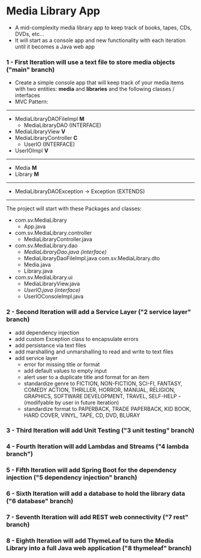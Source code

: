 # Media Library App
- A mid-complexity media library app to keep track of books, tapes, CDs, DVDs, etc...
- It will start as a console app and new functionality with each iteration until it becomes a Java web app

### 1 - First Iteration will use a text file to store media objects ("main" branch)
- Create a simple console app that will keep track of your media items with two entities: __media__ and __libraries__ and the following classes / interfaces
- MVC Pattern:
---
- MediaLibraryDAOFileImpl __M__
  - MediaLibraryDAO (INTERFACE)
- MediaLibraryView __V__
- MediaLibraryController __C__
  - UserIO (INTERFACE)
- UserIOImpl __V__
---
- Media __M__
- Library __M__
---
- MediaLibraryDAOException -> Exception (EXTENDS)
---
The project will start with these Packages and classes:
- com.sv.MediaLibrary
  - App.java
- com.sv.MediaLibrary.controller
  - MediaLibraryController.java
- com.sv.MediaLibrary.dao
  - _MediaLibraryDao.java (interface)_
  - MediaLibraryDaoFileImpl.java
com.sv.MediaLibrary.dto
  - Media.java
  - Library.java
- com.sv.MediaLibrary.ui
  - MediaLibraryView.java
  - _UserIO.java (interface)_
  - UserIOConsoleImpl.java

### 2 - Second Iteration will add a Service Layer ("2 service layer" branch)
- add dependency injection
- add custom Exception class to encapsulate errors
- add persistance via text files
- add marshalling and unmarshalling to read and write to text files
- add service layer
  - error for missing title or format
  - add default values to empty input
  - alert user to a duplicate title and format for an item
  - standardize genre to FICTION, NON-FICTION, SCI-FI, FANTASY, COMEDY ACTION, THRILLER, HORROR, MANUAL, RELIGION, GRAPHICS, SOFTWARE DEVELOPMENT, TRAVEL, SELF-HELP - (modifyable by user in future iteration)
  - standardize format to PAPERBACK, TRADE PAPERBACK, KID BOOK, HARD COVER, VINYL, TAPE, CD, DVD, BLURAY

### 3 - Third Iteration will add Unit Testing ("3 unit testing" branch)

### 4 - Fourth Iteration will add Lambdas and Streams ("4 lambda branch")

### 5 - Fifth Iteration will add Spring Boot for the dependency injection ("5 dependency injection" branch)

### 6 - Sixth Iteration will add a database to hold the library data ("6 database" branch)

### 7 - Seventh Iteration will add REST web connectivity ("7 rest" branch)

### 8 - Eighth Iteration will add ThymeLeaf to turn the Media Library into a full Java web application ("8 thymeleaf" branch)

